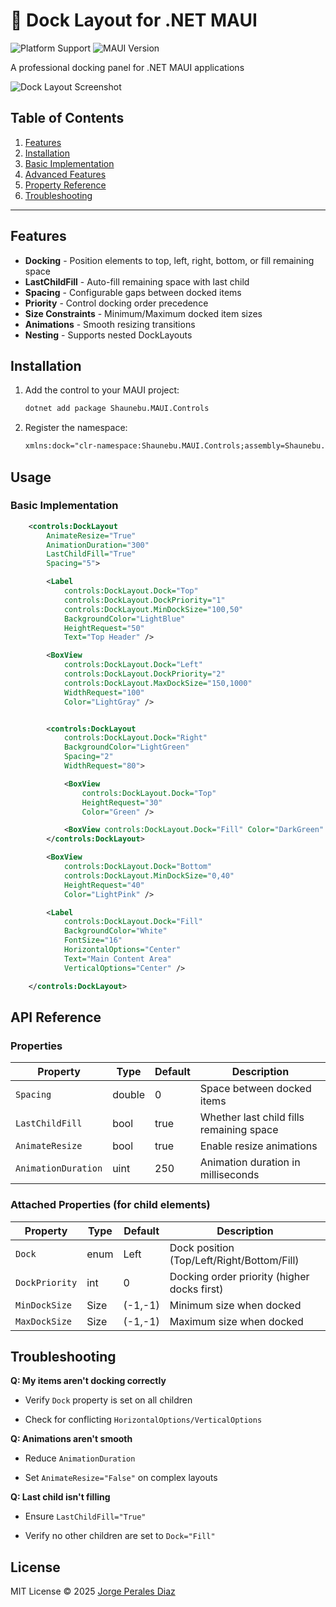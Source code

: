 ﻿# 🚀 Dock Layout for .NET MAUI
![Platform Support](https://img.shields.io/badge/Platforms-Android%20|%20iOS-lightgrey)
![MAUI Version](https://img.shields.io/badge/.NET%20MAUI-%3E%3D9.0-blueviolet)

A professional docking panel for .NET MAUI applications

![Dock Layout Screenshot](https://jpdblog.blob.core.windows.net/apps/DockLayout.png)

## Table of Contents
1. [Features](#features)
2. [Installation](#installation)
3. [Basic Implementation](#basic-usage)
4. [Advanced Features](#advanced-features)
5. [Property Reference](#property-reference) 
6. [Troubleshooting](#troubleshooting)

---

## Features

- **Docking** - Position elements to top, left, right, bottom, or fill remaining space
- **LastChildFill** - Auto-fill remaining space with last child
- **Spacing** - Configurable gaps between docked items
- **Priority** - Control docking order precedence
- **Size Constraints** - Minimum/Maximum docked item sizes
- **Animations** - Smooth resizing transitions
- **Nesting** - Supports nested DockLayouts

## Installation

1. Add the control to your MAUI project:
   ```bash
   dotnet add package Shaunebu.MAUI.Controls
   ```

2. Register the namespace:
   ```xml
   xmlns:dock="clr-namespace:Shaunebu.MAUI.Controls;assembly=Shaunebu.MAUI.Controls.DockLayout"
   ```

## Usage

### Basic Implementation

```xml
    <controls:DockLayout
        AnimateResize="True"
        AnimationDuration="300"
        LastChildFill="True"
        Spacing="5">

        <Label
            controls:DockLayout.Dock="Top"
            controls:DockLayout.DockPriority="1"
            controls:DockLayout.MinDockSize="100,50"
            BackgroundColor="LightBlue"
            HeightRequest="50"
            Text="Top Header" />

        <BoxView
            controls:DockLayout.Dock="Left"
            controls:DockLayout.DockPriority="2"
            controls:DockLayout.MaxDockSize="150,1000"
            WidthRequest="100"
            Color="LightGray" />


        <controls:DockLayout
            controls:DockLayout.Dock="Right"
            BackgroundColor="LightGreen"
            Spacing="2"
            WidthRequest="80">

            <BoxView
                controls:DockLayout.Dock="Top"
                HeightRequest="30"
                Color="Green" />

            <BoxView controls:DockLayout.Dock="Fill" Color="DarkGreen" />
        </controls:DockLayout>

        <BoxView
            controls:DockLayout.Dock="Bottom"
            controls:DockLayout.MinDockSize="0,40"
            HeightRequest="40"
            Color="LightPink" />

        <Label
            controls:DockLayout.Dock="Fill"
            BackgroundColor="White"
            FontSize="16"
            HorizontalOptions="Center"
            Text="Main Content Area"
            VerticalOptions="Center" />

    </controls:DockLayout>
```

## API Reference

### Properties

| Property | Type | Default | Description |
| --- | --- | --- | --- |
| `Spacing` | double | 0 | Space between docked items |
| `LastChildFill` | bool | true | Whether last child fills remaining space |
| `AnimateResize` | bool | true | Enable resize animations |
| `AnimationDuration` | uint | 250 | Animation duration in milliseconds |

### Attached Properties (for child elements)

| Property | Type | Default | Description |
| --- | --- | --- | --- |
| `Dock` | enum | Left | Dock position (Top/Left/Right/Bottom/Fill) |
| `DockPriority` | int | 0 | Docking order priority (higher docks first) |
| `MinDockSize` | Size | (-1,-1) | Minimum size when docked |
| `MaxDockSize` | Size | (-1,-1) | Maximum size when docked |



## Troubleshooting

**Q: My items aren't docking correctly**
*   Verify `Dock` property is set on all children
    
*   Check for conflicting `HorizontalOptions/VerticalOptions`
    
**Q: Animations aren't smooth**
*   Reduce `AnimationDuration`
    
*   Set `AnimateResize="False"` on complex layouts
    
**Q: Last child isn't filling**
*   Ensure `LastChildFill="True"`
    
*   Verify no other children are set to `Dock="Fill"`



## License

MIT License © 2025 [Jorge Perales Diaz](https://shaunebu.com/)